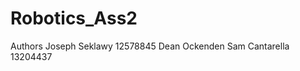 # Robotics_Ass2
Authors Joseph Seklawy 12578845
        Dean Ockenden
        Sam Cantarella 13204437
         
